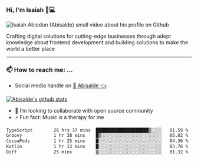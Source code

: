 ### Hi, I'm Isaiah 🌻💻

<img src="https://res.cloudinary.com/abisalde/image/upload/c_scale,h_311,w_816/v1616039512/Abisalde_github.gif" alt="Isaiah Abiodun (Abisalde) small video about his profile on Github">

Crafting digital solutions for cutting-edge businesses through adept knowledge about frontend development and building solutions to make the world a better place
<hr>

### 📫 How to reach me: ...
- Social media handle on <a href="https://twitter.com/abisalde">🔔  Abisalde   👈</a>


[![Abisalde's github stats](https://github-readme-stats.vercel.app/api?username=abisalde)](https://github.com/abisalde/github-readme-stats)

- 👯 I’m looking to collaborate with open source community
- ⚡ Fun fact: Music is a therapy for me


<!--
**abisalde/Abisalde** is a ✨ _special_ ✨ repository because its `README.md` (this file) appears on your GitHub profile.

Here are some ideas to get you started:


- 👯 I’m looking to collaborate with open source community
- 🤔 I’m looking for help with ...
- 💬 Ask me about ...
- 📫 How to reach me: ...
- 😄 Pronouns: ...
- ⚡ Fun fact: ...
-->

<!--START_SECTION:waka-->

```txt
TypeScript        26 hrs 37 mins  ████████████████████▒░░░░   81.59 %
Groovy            1 hr 38 mins    █▒░░░░░░░░░░░░░░░░░░░░░░░   05.02 %
CocoaPods         1 hr 25 mins    █░░░░░░░░░░░░░░░░░░░░░░░░   04.36 %
Kotlin            1 hr 13 mins    █░░░░░░░░░░░░░░░░░░░░░░░░   03.76 %
Diff              25 mins         ▒░░░░░░░░░░░░░░░░░░░░░░░░   01.32 %
```

<!--END_SECTION:waka-->

